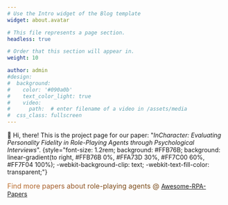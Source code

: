 ```yaml
---
# Use the Intro widget of the Blog template
widget: about.avatar

# This file represents a page section.
headless: true

# Order that this section will appear in.
weight: 10

author: admin
#design:
#  background:
#    color: '#090a0b'
#    text_color_light: true
#    video:
#      path:  # enter filename of a video in /assets/media
#  css_class: fullscreen
---
```


👋 Hi, there! This is the project page for our paper: "*InCharacter: Evaluating Personality Fidelity in Role-Playing Agents through Psychological Interviews*".
{style="font-size: 1.2rem; background: #FFB76B; background: linear-gradient(to right, #FFB76B 0%, #FFA73D 30%, #FF7C00 60%, #FF7F04 100%); -webkit-background-clip: text; -webkit-text-fill-color: transparent;"}

<span style="font-size: 1rem; background: #BF7130; background: linear-gradient(to right, #BF7130 0%, #A65F2D 30%, #804C1A 60%, #7A4B19 100%); -webkit-background-clip: text; -webkit-text-fill-color: transparent;">Find more papers about role-playing agents @ </span> [Awesome-RPA-Papers](https://github.com/Neph0s/awesome-llm-role-playing-with-persona) 


